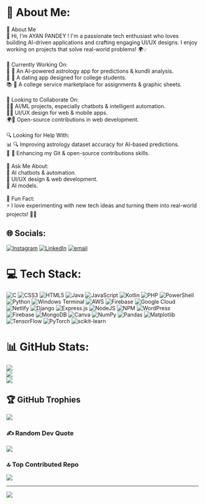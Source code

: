 # 💫 About Me:
🚀 About Me<br>👋 Hi, I'm AYAN PANDEY ! I'm a passionate tech enthusiast who loves building AI-driven applications and crafting engaging UI/UX designs. I enjoy working on projects that solve real-world problems! 🌍💡<br><br>🔭 Currently Working On:<br>💫 🔮 An AI-powered astrology app for predictions & kundli analysis.<br>💖 📲 A dating app designed for college students.<br>📚 🎨 A college service marketplace for assignments & graphic sheets.<br><br>🤝 Looking to Collaborate On:<br>🤖💡 AI/ML projects, especially chatbots & intelligent automation.<br>🎨📱 UI/UX design for web & mobile apps.<br>🌍🌱 Open-source contributions in web development.<br><br>🔍 Looking for Help With:<br>📊 🔍 Improving astrology dataset accuracy for AI-based predictions.<br>🐙 🚀 Enhancing my Git & open-source contributions skills.<br><br>💬 Ask Me About:<br>🤖 AI chatbots & automation.<br>🎨 UI/UX design & web development.<br>📜 AI models.<br><br>🎉 Fun Fact:<br>⚡ I love experimenting with new tech ideas and turning them into real-world projects! 🚀🔥


## 🌐 Socials:
[![Instagram](https://img.shields.io/badge/Instagram-%23E4405F.svg?logo=Instagram&logoColor=white)](https://instagram.com/ayanpandit_31) [![LinkedIn](https://img.shields.io/badge/LinkedIn-%230077B5.svg?logo=linkedin&logoColor=white)](https://linkedin.com/in/ayan-pandey-b66067296) [![email](https://img.shields.io/badge/Email-D14836?logo=gmail&logoColor=white)](mailto:aayanpandey8528@gmail.com) 

# 💻 Tech Stack:
![C](https://img.shields.io/badge/c-%2300599C.svg?style=for-the-badge&logo=c&logoColor=white) ![CSS3](https://img.shields.io/badge/css3-%231572B6.svg?style=for-the-badge&logo=css3&logoColor=white) ![HTML5](https://img.shields.io/badge/html5-%23E34F26.svg?style=for-the-badge&logo=html5&logoColor=white) ![Java](https://img.shields.io/badge/java-%23ED8B00.svg?style=for-the-badge&logo=openjdk&logoColor=white) ![JavaScript](https://img.shields.io/badge/javascript-%23323330.svg?style=for-the-badge&logo=javascript&logoColor=%23F7DF1E) ![Kotlin](https://img.shields.io/badge/kotlin-%237F52FF.svg?style=for-the-badge&logo=kotlin&logoColor=white) ![PHP](https://img.shields.io/badge/php-%23777BB4.svg?style=for-the-badge&logo=php&logoColor=white) ![PowerShell](https://img.shields.io/badge/PowerShell-%235391FE.svg?style=for-the-badge&logo=powershell&logoColor=white) ![Python](https://img.shields.io/badge/python-3670A0?style=for-the-badge&logo=python&logoColor=ffdd54) ![Windows Terminal](https://img.shields.io/badge/Windows%20Terminal-%234D4D4D.svg?style=for-the-badge&logo=windows-terminal&logoColor=white) ![AWS](https://img.shields.io/badge/AWS-%23FF9900.svg?style=for-the-badge&logo=amazon-aws&logoColor=white) ![Firebase](https://img.shields.io/badge/firebase-%23039BE5.svg?style=for-the-badge&logo=firebase) ![Google Cloud](https://img.shields.io/badge/GoogleCloud-%234285F4.svg?style=for-the-badge&logo=google-cloud&logoColor=white) ![Netlify](https://img.shields.io/badge/netlify-%23000000.svg?style=for-the-badge&logo=netlify&logoColor=#00C7B7) ![Django](https://img.shields.io/badge/django-%23092E20.svg?style=for-the-badge&logo=django&logoColor=white) ![Express.js](https://img.shields.io/badge/express.js-%23404d59.svg?style=for-the-badge&logo=express&logoColor=%2361DAFB) ![NodeJS](https://img.shields.io/badge/node.js-6DA55F?style=for-the-badge&logo=node.js&logoColor=white) ![NPM](https://img.shields.io/badge/NPM-%23CB3837.svg?style=for-the-badge&logo=npm&logoColor=white) ![WordPress](https://img.shields.io/badge/WordPress-%23117AC9.svg?style=for-the-badge&logo=WordPress&logoColor=white) ![Firebase](https://img.shields.io/badge/firebase-a08021?style=for-the-badge&logo=firebase&logoColor=ffcd34) ![MongoDB](https://img.shields.io/badge/MongoDB-%234ea94b.svg?style=for-the-badge&logo=mongodb&logoColor=white) ![Canva](https://img.shields.io/badge/Canva-%2300C4CC.svg?style=for-the-badge&logo=Canva&logoColor=white) ![NumPy](https://img.shields.io/badge/numpy-%23013243.svg?style=for-the-badge&logo=numpy&logoColor=white) ![Pandas](https://img.shields.io/badge/pandas-%23150458.svg?style=for-the-badge&logo=pandas&logoColor=white) ![Matplotlib](https://img.shields.io/badge/Matplotlib-%23ffffff.svg?style=for-the-badge&logo=Matplotlib&logoColor=black) ![TensorFlow](https://img.shields.io/badge/TensorFlow-%23FF6F00.svg?style=for-the-badge&logo=TensorFlow&logoColor=white) ![PyTorch](https://img.shields.io/badge/PyTorch-%23EE4C2C.svg?style=for-the-badge&logo=PyTorch&logoColor=white) ![scikit-learn](https://img.shields.io/badge/scikit--learn-%23F7931E.svg?style=for-the-badge&logo=scikit-learn&logoColor=white)
# 📊 GitHub Stats:
![](https://github-readme-stats.vercel.app/api?username=ayanpandit&theme=dark&hide_border=false&include_all_commits=false&count_private=false)<br/>
![](https://github-readme-streak-stats.herokuapp.com/?user=ayanpandit&theme=dark&hide_border=false)<br/>
![](https://github-readme-stats.vercel.app/api/top-langs/?username=ayanpandit&theme=dark&hide_border=false&include_all_commits=false&count_private=false&layout=compact)

## 🏆 GitHub Trophies
![](https://github-profile-trophy.vercel.app/?username=ayanpandit&theme=radical&no-frame=false&no-bg=true&margin-w=4)

### ✍️ Random Dev Quote
![](https://quotes-github-readme.vercel.app/api?type=horizontal&theme=radical)

### 🔝 Top Contributed Repo
![](https://github-contributor-stats.vercel.app/api?username=ayanpandit&limit=5&theme=dark&combine_all_yearly_contributions=true)

---
[![](https://visitcount.itsvg.in/api?id=ayanpandit&icon=0&color=0)](https://visitcount.itsvg.in)

<!-- Proudly created with GPRM ( https://gprm.itsvg.in ) -->
